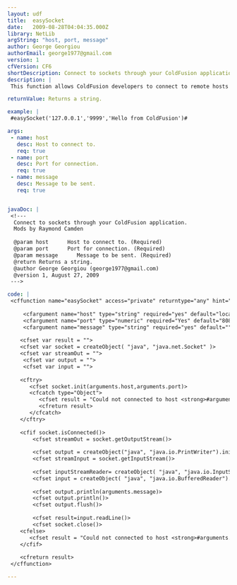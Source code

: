 ```yaml
---
layout: udf
title:  easySocket
date:   2009-08-28T04:04:35.000Z
library: NetLib
argString: "host, port, message"
author: George Georgiou
authorEmail: george1977@gmail.com
version: 1
cfVersion: CF6
shortDescription: Connect to sockets through your ColdFusion application.
description: |
 This function allows ColdFusion developers to connect to remote hosts through the TCP/IP protocol and transmit messages. Very useful for implementing chat rooms, integrate with third party applications such as merchant carts etc.

returnValue: Returns a string.

example: |
 #easySocket('127.0.0.1','9999','Hello from ColdFusion')#

args:
 - name: host
   desc: Host to connect to.
   req: true
 - name: port
   desc: Port for connection.
   req: true
 - name: message
   desc: Message to be sent.
   req: true


javaDoc: |
 <!---
  Connect to sockets through your ColdFusion application.
  Mods by Raymond Camden
  
  @param host      Host to connect to. (Required)
  @param port      Port for connection. (Required)
  @param message      Message to be sent. (Required)
  @return Returns a string. 
  @author George Georgiou (george1977@gmail.com) 
  @version 1, August 27, 2009 
 --->

code: |
 <cffunction name="easySocket" access="private" returntype="any" hint="Uses Java Sockets to connect to a remote socket over TCP/IP" output="false">
 
     <cfargument name="host" type="string" required="yes" default="localhost" hint="Host to connect to and send the message">
     <cfargument name="port" type="numeric" required="Yes" default="8080" hint="Port to connect to and send the message">
     <cfargument name="message" type="string" required="yes" default="" hint="The message to transmit">
 
    <cfset var result = "">
    <cfset var socket = createObject( "java", "java.net.Socket" )>
    <cfset var streamOut = "">
     <cfset var output = "">
     <cfset var input = "">
 
    <cftry>
       <cfset socket.init(arguments.host,arguments.port)>
       <cfcatch type="Object">
          <cfset result = "Could not connected to host <strong>#arguments.host#</strong>, port <strong>#arguments.port#</strong>.">
          <cfreturn result>
       </cfcatch>  
    </cftry>
 
    <cfif socket.isConnected()>
        <cfset streamOut = socket.getOutputStream()>
        
        <cfset output = createObject("java", "java.io.PrintWriter").init(streamOut)>
        <cfset streamInput = socket.getInputStream()>
        
        <cfset inputStreamReader= createObject( "java", "java.io.InputStreamReader").init(streamInput)>
        <cfset input = createObject( "java", "java.io.BufferedReader").init(InputStreamReader)>
         
        <cfset output.println(arguments.message)>
        <cfset output.println()> 
        <cfset output.flush()>
        
        <cfset result=input.readLine()>
        <cfset socket.close()>
    <cfelse>
       <cfset result = "Could not connected to host <strong>#arguments.host#</strong>, port <strong>#arguments.port#</strong>.">
    </cfif>
    
    <cfreturn result>
 </cffunction>

---
```


